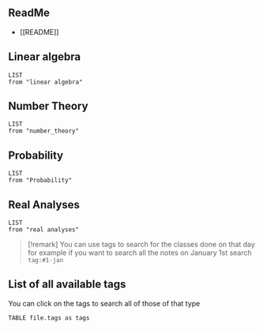 
## ReadMe
- [[README]]
## Linear algebra

```dataview
LIST 
from "linear algebra"
```

## Number Theory
```dataview
LIST 
from "number_theory"
```

## Probability
```dataview
LIST 
from "Probability"
```
 ## Real Analyses 
```dataview
LIST 
from "real analyses"
```

> [!remark] 
> You can use tags to search for the classes done on that day for example if you want to search all the notes on January 1st search `tag:#1-jan ` 

## List of all available tags 
You can click on the tags to search all of those of that type 
```dataview
TABLE file.tags as tags
```
